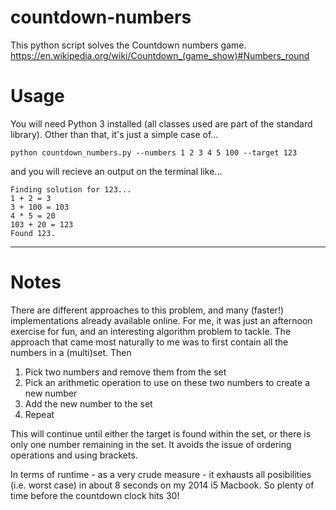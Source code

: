 # countdown-numbers

This python script solves the Countdown numbers game. 
https://en.wikipedia.org/wiki/Countdown_(game_show)#Numbers_round

# Usage

You will need Python 3 installed (all classes used are part of the standard library). Other than that, it's just a simple case of...

```shell
python countdown_numbers.py --numbers 1 2 3 4 5 100 --target 123
```
and you will recieve an output on the terminal like...

```
Finding solution for 123...
1 + 2 = 3
3 + 100 = 103
4 * 5 = 20
103 + 20 = 123
Found 123.
```
---
# Notes

There are different approaches to this problem, and many (faster!) implementations already available online. For me, it was just an afternoon exercise for fun, and an interesting algorithm problem to tackle. The approach that came most naturally to me was to first contain all the numbers in a (multi)set. Then 
1. Pick two numbers and remove them from the set
2. Pick an arithmetic operation to use on these two numbers to create a new number
3. Add the new number to the set
4. Repeat

This will continue until either the target is found within the set, or there is only one number remaining in the set. It avoids the issue of ordering operations and using brackets. 

In terms of runtime - as a very crude measure - it exhausts all posibilities (i.e. worst case) in about 8 seconds on my 2014 i5 Macbook. So plenty of time before the countdown clock hits 30!
